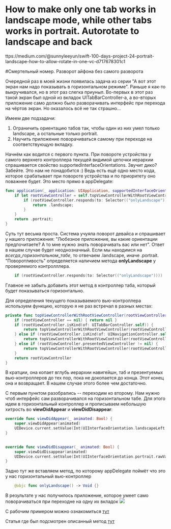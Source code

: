 # How to make only one tab works in landscape mode, while other tabs works in portrait. Autorotate to landscape and back
ttps://medium.com/@sunnyleeyun/swift-100-days-project-24-portrait-landscape-how-to-allow-rotate-in-one-vc-d717678301c1

<cut/>

#Смертельный номер. Разворот айфона без самого разворота

Очередной раз в моей жизни появилась задача из серии "А вот этот экран нам надо показывать в горизонтальном режиме". Раньше я как-то выкручивался, но в этот раз слегка приуныл. Во-первых в этот раз такой экран был одной из вкладок UITabBarController-а, а во-вторых приложение само должно было разворачивать интерфейс при перехода на чёртов экран. Но оказалось всё не так страшно...
<cut/>


Имеем две подзадачи:
1) Ограничить ориентацию табов так, чтобы один из них умел только landscape, а остальные только portrait.
2) Научить приложение поворачиваться самому при переходе на соответствующую вкладку.

Начнём как водится с первого пункта. При повороте устройства у самого верхнего контроллера текущей видимой цепочки иерархии спрашивается свойство supportedInterfaceOrientations. Звучит дико? Забейте. Это нам не понадобится :)
Ведь есть ещё одно место кода, которое срабатывает при повороте устройства и по приоритету оно поважнее будет. Это место прямо в appDelegate:
```swift
func application(_ application: UIApplication, supportedInterfaceOrientationsFor window: UIWindow?) -> UIInterfaceOrientationMask {
	if let rootViewController = self.topViewControllerWithRootViewController(rootViewController: window?.rootViewController) {
		if (rootViewController.responds(to: Selector(("onlyLandscape")))) {
			return .landscape;
		}
	}
	return .portrait;
}
```

Суть тут весьма проста. Система учуяла поворот девайса и спрашивает у нашего приложения: "Любезное приложение, вы какие ориентации предпочитаете? А то мне нужно знать поворачивать вас или нет". Ответ в нашем случае будет неоднозначный. Если мы находимся на _всегда_\__горизонтальном_\__табе_, то отвечаем .landscape, иначе .portrait. "Поворотливость" определяется  наличием метода __onlyLandscape__ у проверяемого контролллера.
```swift
	if (rootViewController.responds(to: Selector(("onlyLandscape"))))
```
Главное не забыть добавить этот метод в контроллер таба, который будет показываться горизонтально.

Для определения текущего показываемого вью-контроллера используем функцию, которую я не раз встречал в разных
местах:

```swift
private func topViewControllerWithRootViewController(rootViewController: UIViewController!) -> UIViewController? {
	if (rootViewController == nil) { return nil }
	if (rootViewController.isKind(of: UITabBarController.self)) {
		return topViewControllerWithRootViewController(rootViewController: (rootViewController as! UITabBarController).selectedViewController)
	} else if (rootViewController.isKind(of: UINavigationController.self)) {
		return topViewControllerWithRootViewController(rootViewController: (rootViewController as! UINavigationController).visibleViewController)
	} else if (rootViewController.presentedViewController != nil) {
		return topViewControllerWithRootViewController(rootViewController: rootViewController.presentedViewController)
	}
	return rootViewController
}
```
В кратции, она копает вглубь иерархии навигейшн, таб и презентуемых вью-контроллеров до тех пор, пока не докопается до конца. Этот конец она и возвращает. В нашем случае этого более чем достаточно.

С первым пунктом разобрались -- переходим ко второму. Нам нужно чтоб интерфейс сам разворачивался на горизонтальном табе. Для этого идем в горизонтальный контроллер и прописываем небольшую хитрость во __viewDidAppear__ и __viewDidDisappear__:
```swift
override func viewDidAppear(_ animated: Bool) {
	super.viewDidAppear(animated)
	UIDevice.current.setValue(Int(UIInterfaceOrientation.landscapeLeft.rawValue), forKey: "orientation")
}

    
override func viewDidDisappear(_ animated: Bool) {
	super.viewDidDisappear(animated)
	UIDevice.current.setValue(Int(UIInterfaceOrientation.portrait.rawValue), forKey: "orientation")
}	
```

Задно тут же вставляем метод, по которому appDelegate поймёт что это у нас горизонтальный вью-контроллер
```swift
	@objc func onlyLandscape() -> Void {}
```


В результате у нас получилось приложение, которое умеет само поворачиваться при переходне на одну их вкладок
![](https://habrastorage.org/webt/vo/b3/qe/vob3qemwddlie5ih7qvoio8p6ma.gif)

С рабочим примером можно ознакомиться [тут](https://github.com/funkydevil/SingleTabLandscapeMode)

Статья где был подсмотрен описанный метод [тут](https://medium.com/@sunnyleeyun/swift-100-days-project-24-portrait-landscape-how-to-allow-rotate-in-one-vc-d717678301c1)


